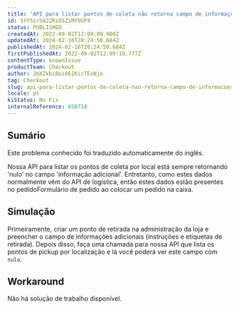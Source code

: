 ```yaml
---
title: 'API para listar pontos de coleta não retorna campo de informações adicionais'
id: 5YY5srSA2ZRiOSZiMY9UF9
status: PUBLISHED
createdAt: 2022-09-02T12:09:09.980Z
updatedAt: 2024-02-16T20:24:50.684Z
publishedAt: 2024-02-16T20:24:50.684Z
firstPublishedAt: 2022-09-02T12:09:10.777Z
contentType: knownIssue
productTeam: Checkout
author: 2mXZkbi0oi061KicTExNjo
tag: Checkout
slug: api-para-listar-pontos-de-coleta-nao-retorna-campo-de-informacoes-adicionais
locale: pt
kiStatus: No Fix
internalReference: 650714
---
```


## Sumário

<div class="alert alert-info">
  <p>Este problema conhecido foi traduzido automaticamente do inglês.</p>
</div>


Nossa API para listar os pontos de coleta por local está sempre retornando 'nulo' no campo 'informação adicional'. Entretanto, como estes dados normalmente vêm do API de logística, então estes dados estão presentes no pedidoFormulário de pedido ao colocar um pedido na caixa.



## Simulação


Primeiramente, criar um ponto de retirada na administração da loja e preencher o campo de informações adicionais (instruções e etiquetas de retirada). Depois disso, faça uma chamada para nossa API que lista os pontos de pickup por localização e lá você poderá ver este campo com `nulo`.



## Workaround


Não há solução de trabalho disponível.

